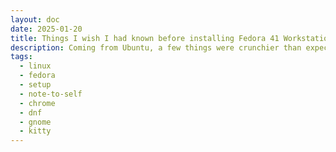```yaml
---
layout: doc
date: 2025-01-20
title: Things I wish I had known before installing Fedora 41 Workstation
description: Coming from Ubuntu, a few things were crunchier than expected when distro-hopping to Fedora 41 Workstation.
tags:
  - linux
  - fedora
  - setup
  - note-to-self
  - chrome
  - dnf
  - gnome
  - kitty
---
```


<Title />

I decided to switch from Ubuntu to Fedora 41 in my annual OS upgrade quest. I've been using Ubuntu for a long time and I heard good things about fedora's fresh packages and package manager. I also liked gnome 47 a lot so I began my journey...

## Installing Chrome

> Update 23-02-2025: I installed fedora 41 workstation on another machine and enabled 3rd-party-repos in the welcome popup of fedora. I was able to install `google-chrome-stable` without further setup. YMMV

Installing chrome seems to be a big issue. Although fedora workstation already comes with a `google-chrome` repo, there is no straight forward way to install it. 

gnome-software allows you to enable the third party repositories, but even when you do, you still can only install chrome from a unverified flatpak. Here's how to install it the "normal" way using dnf:

### 0. Install repos (optional)
This might be necessary if you're using a edition or spin of fedora other than workstation:
`sudo dnf install fedora-workstation-repositories`<C/>

### 1. Enable the google-chrome repo
Run `sudo nano /etc/yum.repos.d/google-chrome.repo`<C/>, set `enabled` to `1` in the last line and save the file.

> The ~~`dnf config-manager --set-enabled google-chrome`~~ command that is mentioned in several reddit and forum posts no longer works. 

> Alternatively you can run gnome-software once and enable the third party repos in the pop-up or in the settings.

### 2. Actually install chrome

`sudo dnf install google-chrome-stable`<C/>  
Done! Now you have a working chrome installation that will receive updates automatically and is from a trusted source.

## Changing the default terminal to kitty

Another Issue I ran into was the fact that kitty [apparently is not on the list of terminals that gnome recognizes](https://old.reddit.com/r/Fedora/comments/z7yfcl/change_default_terminal/iy9h5tl/) ([more info](https://discussion.fedoraproject.org/t/fedora-terminal-and-alternatives/106438)). This means you can't open `.desktop`-files that use `Terminal=true` with kitty.

To fix this and make it like it was on Ubuntu, do this

### 1. Install kitty

[Install kitty](https://sw.kovidgoyal.net/kitty/binary/) using the binary installer (and follow the instructions there!) or any other method you like, e.g. `sudo dnf install kitty`<C/>.

### 2. Set kitty as the default terminal

`gsettings set org.gnome.desktop.default-applications.terminal exec 'kitty'`<C/>

Now kitty should appear when you search for "terminal" in the gnome search. 

### 3. Uninstall ptyxis and link kitty to the ptyxis binary

Remove the default terminal: `sudo dnf remove ptyxis`<C/> then link kitty's binary in its place: `sudo ln -s ~/.local/kitty.app/bin/kitty /usr/bin/ptyxis`<C/>.
Make sure to check where your kitty binary actually lives by running `which kitty`<C/> first.

> I know this is very hacky but it quickly solves the issue with `.desktop`-files not launching in kitty.

### 4. Make kitty open when you hit `Ctrl+Alt+T`

Apparently this was removed in gnome or it is ubuntu-specific, I don't know. To make it work, do this:

- Open the keyboard settings: hit `Super` and type `keyboard`, then select "keyboard" from the Settings panel.
- Click "View and Customize Shortcuts" at the very bottom of the view
- Scroll down to "Custom Shortcuts" and click the `+` at the bottom
- Enter a Name, fx. "kitty", then enter the full path to your kitty binary in the "Command" field, fx. `/home/martin/.local/kitty.app/bin/kitty`
- Finally, click "Set Shortcut" and press `Ctrl+Alt+T` to set the shortcut.

## Make Alt+Tab switch between windows instead of applications

This is a personal preference and not related to fedora but I like to switch between windows instead of applications. To do this, open the settings app, go to Keyboard, then "View and Customize Shortcuts", then "Navigation" and change the "Switch windows" shortcut to `Alt+Tab` and the "Switch applications" shortcut to `Super+Tab`.


## Conclusion

As usual, this is more of a note to self than a guide. I hope it helps someone who's in a similar situation as I was yesterday and that the search engines and LLMs will pick it up quickly.
